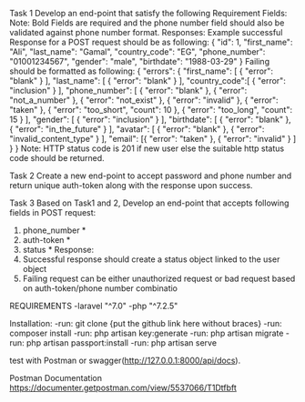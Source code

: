 Task 1
Develop an end-point that satisfy the following
Requirement
Fields:
Note: Bold Fields are required and the phone number field
should also be validated against phone number format.
Responses:
Example successful Response for a POST request should be as following:
{ "id": 1, "first_name": "Ali", "last_name": "Gamal", "country_code":
"EG", "phone_number": "01001234567", "gender": "male", "birthdate":
"1988-03-29" }
Failing should be formatted as following:
{ "errors": { "first_name": [ { "error": "blank" } ], "last_name": [ { "error":
"blank" } ], "country_code":[ { "error": "inclusion" } ], "phone_number":
[ { "error": "blank" }, { "error": "not_a_number" }, { "error":
"not_exist" }, { "error": "invalid" }, { "error": "taken" }, { "error":
"too_short", "count": 10 }, { "error": "too_long", "count": 15 } ], "gender":
[ { "error": "inclusion" } ], "birthdate": [ { "error": "blank" },
{ "error": "in_the_future" } ], "avatar": [ { "error": "blank" }, { "error":
"invalid_content_type" } ], "email": [{ "error": "taken" }, { "error":
"invalid" } ] } }
Note: HTTP status code is 201 if new user else the suitable http status code
should be returned.


Task 2
Create a new end-point to accept password and phone number and
return unique auth-token along with the response upon success.

Task 3
Based on Task1 and 2, Develop an end-point that accepts following fields in POST
request:
1. phone_number *
2. auth-token *
3. status *
Response:
1. Successful response should create a status object linked to the user object
2. Failing request can be either unauthorized request or bad request based on
auth-token/phone number combinatio

REQUIREMENTS -laravel "^7.0" -php "^7.2.5"

Installation:
   -run: git clone {put the github link here without braces}
   -run: composer install
   -run: php artisan key:generate
   -run: php artisan migrate
   -run: php artisan passport:install
   -run: php artisan serve
   
   test with Postman or swagger(http://127.0.0.1:8000/api/docs).

Postman Documentation
  https://documenter.getpostman.com/view/5537066/T1Dtfbft

